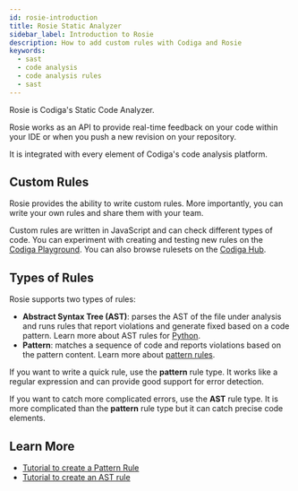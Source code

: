 ```yaml
---
id: rosie-introduction
title: Rosie Static Analyzer
sidebar_label: Introduction to Rosie
description: How to add custom rules with Codiga and Rosie
keywords:
  - sast
  - code analysis
  - code analysis rules
  - sast
---
```


Rosie is Codiga's Static Code Analyzer. 

Rosie works as an API to provide real-time feedback on your code within your IDE or when you push a new revision on your repository.

It is integrated with every element of Codiga's code analysis platform.

## Custom Rules

Rosie provides the ability to write custom rules. More importantly, you can write your own rules and share them with your team. 

Custom rules are written in JavaScript and can check different types of code. You can experiment with creating and testing new rules on the [Codiga Playground](https://app.codiga.io/hub/playground). You can also browse rulesets on the [Codiga Hub](https://app.codiga.io/hub/rulesets).

## Types of Rules

Rosie supports two types of rules:

- **Abstract Syntax Tree (AST)**: parses the AST of the file under analysis and runs rules that report violations and generate fixed based on a code pattern. Learn more about AST rules for [Python](/docs/rosie/python/rosie-python-ast).
- **Pattern**: matches a sequence of code and reports violations based on the pattern content. Learn more about [pattern rules](/docs/rosie/rosie-pattern).

If you want to write a quick rule, use the **pattern** rule type. It works like a regular expression and can provide good support for error detection.

If you want to catch more complicated errors, use the **AST** rule type. It is more complicated than the **pattern** rule type but it can catch precise code elements.

## Learn More

- [Tutorial to create a Pattern Rule](/docs/rosie/tutorials/analysis-rule-tutorial-pattern)
- [Tutorial to create an AST rule](/docs/rosie/tutorials/analysis-rule-tutorial-python-ast)
